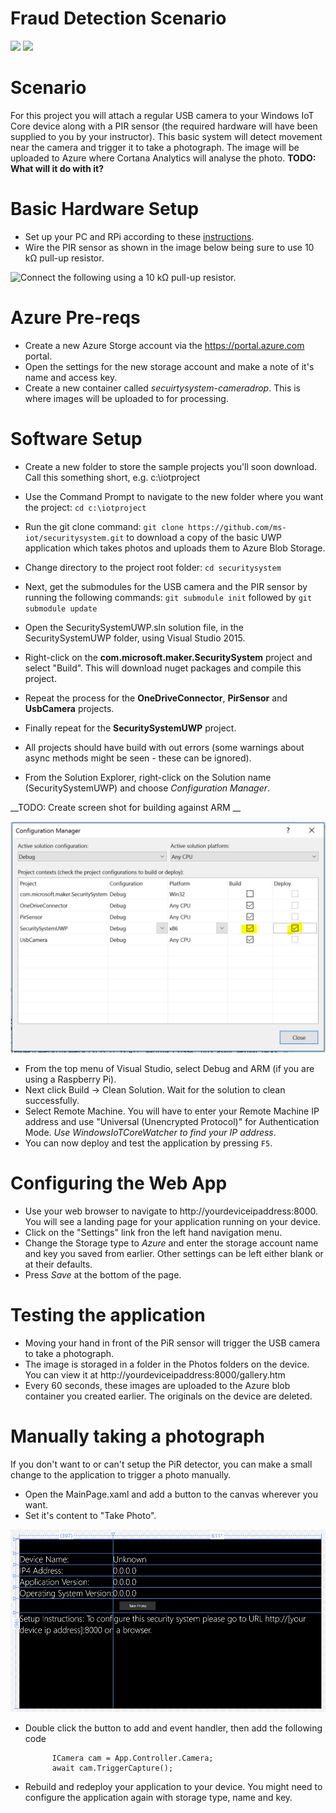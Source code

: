 # Fraud Detection Scenario

<img src="https://hackster.imgix.net/uploads/cover_image/file/66861/SecurityCamera2.JPG?auto=compress%2Cformat&w=400">
<img src="https://hackster.imgix.net/uploads/cover_image/file/91527/project%20picture.png?auto=compress%2Cformat&w=400">

Scenario
========

For this project you will attach a regular USB camera to your Windows IoT Core device along with a PIR sensor (the required hardware will have been supplied to you by your instructor).
This basic system will detect movement near the camera and trigger it to take a photograph. The image will be uploaded to Azure where Cortana Analytics will analyse the photo.
 __TODO: What will it do with it?__

Basic Hardware Setup
====================

* Set up your PC and RPi according to these [instructions](http://ms-iot.github.io/content/en-US/win10/SetupPCRPI.htm).
* Wire the PIR sensor as shown in the image below being sure to use 10 kΩ pull-up resistor.

![Connect the following using a 10 kΩ pull-up resistor.](https://hackster.imgix.net/uploads/image/file/68626/PIR_bb.png?auto=compress%2Cformat&amp;w=680&amp;h=510&amp;fit=max "Connect the following using a 10 kΩ pull-up resistor.")

Azure Pre-reqs
==============

* Create a new Azure Storge account via the https://portal.azure.com portal.
* Open the settings for the new storage account and make a note of it's name and access key.
* Create a new container called *secuirtysystem-cameradrop*. This is where images will be uploaded to for processing. 

Software Setup
===============

* Create a new folder to store the sample projects you'll soon download. Call this something short, e.g. c:\iotproject
* Use the Command Prompt to navigate to the new folder where you want the project: `cd c:\iotproject` 
* Run the git clone command: `git clone https://github.com/ms-iot/securitysystem.git` to download a copy of the basic UWP application which takes photos and uploads them to Azure Blob Storage.
* Change directory to the project root folder: `cd securitysystem`
* Next, get the submodules for the USB camera and the PIR sensor by running the following commands: `git submodule init` followed by `git submodule update`
* Open the SecuritySystemUWP.sln solution file, in the SecuritySystemUWP folder, using Visual Studio 2015.
* Right-click on the __com.microsoft.maker.SecuritySystem__ project and select "Build". This will download nuget packages and compile this project.
* Repeat the process for the __OneDriveConnector__, __PirSensor__ and __UsbCamera__ projects. 
* Finally repeat for the __SecuritySystemUWP__ project.
* All projects should have build with out errors (some warnings about async methods might be seen - these can be ignored).

* From the Solution Explorer, right-click on the Solution name (SecuritySystemUWP) and choose *Configuration Manager*.

__TODO: Create screen shot for building against ARM __

![Choosing the right build settings](images/configsettings.PNG "Choosing the right build settings")

* From the top menu of Visual Studio, select Debug and ARM (if you are using a Raspberry Pi).
* Next click Build -> Clean Solution. Wait for the solution to clean successfully. 
* Select Remote Machine. You will have to enter your Remote Machine IP address and use "Universal (Unencrypted Protocol)" for Authentication Mode. *Use WindowsIoTCoreWatcher to find your IP address*.
* You can now deploy and test the application by pressing `F5`.

Configuring the Web App
=======================

* Use your web browser to navigate to http://yourdeviceipaddress:8000. You will see a landing page for your application running on your device.
* Click on the "Settings" link fron the left hand navigation menu.
* Change the Storage type to *Azure* and enter the storage account name and key you saved from earlier. Other settings can be left either blank or at their defaults.
* Press *Save* at the bottom of the page.

Testing the application
=======================

* Moving your hand in front of the PiR sensor will trigger the USB camera to take a photograph.
* The image is storaged in a folder in the Photos folders on the device. You can view it at http://yourdeviceipaddress:8000/gallery.htm
* Every 60 seconds, these images are uploaded to the Azure blob container you created earlier. The originals on the device are deleted.

Manually taking a photograph
============================

If you don't want to or can't setup the PiR detector, you can make a small change to the application to trigger a photo manually.

* Open the MainPage.xaml and add a button to the canvas wherever you want.
* Set it's content to "Take Photo".

![Adding a button to take a photo](images/mainpage.xaml.png "Adding a button to take a photo")

* Double click the button to add and event handler, then add the following code


            ICamera cam = App.Controller.Camera;
            await cam.TriggerCapture();

* Rebuild and redeploy your application to your device. You might need to configure the application again with storage type, name and key.